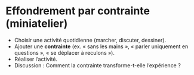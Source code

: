 # Effondrement par contrainte (miniatelier)

- Choisir une activité quotidienne (marcher, discuter, dessiner).  
- Ajouter une **contrainte** (ex. « sans les mains », « parler uniquement en questions », « se déplacer à reculons »).  
- Réaliser l’activité.  
- Discussion : Comment la contrainte transforme-t-elle l’expérience ? 